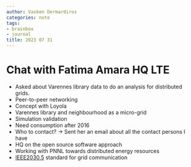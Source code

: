 ```yaml
---
author: Vasken Dermardiros
categories: note
tags:
- brainbox
- journal
title: 2023 07 31
---
```


# Chat with Fatima Amara HQ LTE
+ Asked about Varennes library data to do an analysis for distributed grids.
+ Peer-to-peer networking
+ Concept with Loyola
+ Varennes library and neighbourhood as a micro-grid
+ Simulation validation
+ Need consumption after 2016
+ Who to contact? -> Sent her an email about all the contact persons I have
+ HQ on the open source software approach
+ Working with PNNL towards distributed energy resources
+ [IEEE2030.5](https://standards.ieee.org/ieee/2030.5/5897/) standard for grid communication
